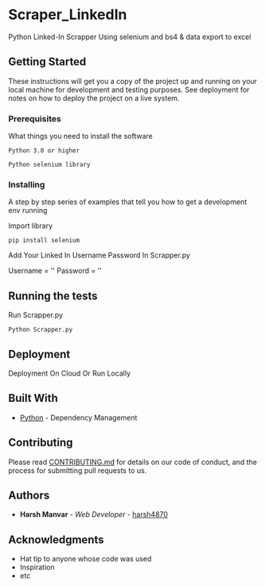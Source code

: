 # Scraper_LinkedIn
Python Linked-In Scrapper Using selenium and bs4 & data export to excel

## Getting Started

These instructions will get you a copy of the project up and running on your local machine for development and testing purposes. See deployment for notes on how to deploy the project on a live system.

### Prerequisites

What things you need to install the software

```
Python 3.0 or higher 

Python selenium library
```

### Installing

A step by step series of examples that tell you how to get a development env running

Import library

```
pip install selenium
```

Add Your Linked In Username Password In Scrapper.py

Username = ''
Password = ''

## Running the tests

Run Scrapper.py


```
Python Scrapper.py
```

## Deployment

Deployment On Cloud Or Run Locally 

## Built With

* [Python](https://www.python.org/) - Dependency Management

## Contributing

Please read [CONTRIBUTING.md]() for details on our code of conduct, and the process for submitting pull requests to us.

## Authors

* **Harsh Manvar** - *Web Developer* - [harsh4870](https://github.com/harsh4870)


## Acknowledgments

* Hat tip to anyone whose code was used
* Inspiration
* etc

